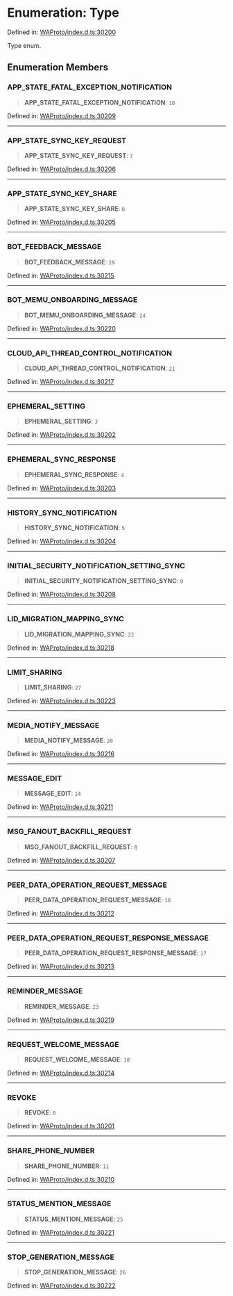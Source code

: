 # Enumeration: Type

Defined in: [WAProto/index.d.ts:30200](https://github.com/Fokusdotid/Baileys/blob/b457796e9982984bfe7323cdd6fea8bc613c4ed0/WAProto/index.d.ts#L30200)

Type enum.

## Enumeration Members

### APP\_STATE\_FATAL\_EXCEPTION\_NOTIFICATION

> **APP\_STATE\_FATAL\_EXCEPTION\_NOTIFICATION**: `10`

Defined in: [WAProto/index.d.ts:30209](https://github.com/Fokusdotid/Baileys/blob/b457796e9982984bfe7323cdd6fea8bc613c4ed0/WAProto/index.d.ts#L30209)

***

### APP\_STATE\_SYNC\_KEY\_REQUEST

> **APP\_STATE\_SYNC\_KEY\_REQUEST**: `7`

Defined in: [WAProto/index.d.ts:30206](https://github.com/Fokusdotid/Baileys/blob/b457796e9982984bfe7323cdd6fea8bc613c4ed0/WAProto/index.d.ts#L30206)

***

### APP\_STATE\_SYNC\_KEY\_SHARE

> **APP\_STATE\_SYNC\_KEY\_SHARE**: `6`

Defined in: [WAProto/index.d.ts:30205](https://github.com/Fokusdotid/Baileys/blob/b457796e9982984bfe7323cdd6fea8bc613c4ed0/WAProto/index.d.ts#L30205)

***

### BOT\_FEEDBACK\_MESSAGE

> **BOT\_FEEDBACK\_MESSAGE**: `19`

Defined in: [WAProto/index.d.ts:30215](https://github.com/Fokusdotid/Baileys/blob/b457796e9982984bfe7323cdd6fea8bc613c4ed0/WAProto/index.d.ts#L30215)

***

### BOT\_MEMU\_ONBOARDING\_MESSAGE

> **BOT\_MEMU\_ONBOARDING\_MESSAGE**: `24`

Defined in: [WAProto/index.d.ts:30220](https://github.com/Fokusdotid/Baileys/blob/b457796e9982984bfe7323cdd6fea8bc613c4ed0/WAProto/index.d.ts#L30220)

***

### CLOUD\_API\_THREAD\_CONTROL\_NOTIFICATION

> **CLOUD\_API\_THREAD\_CONTROL\_NOTIFICATION**: `21`

Defined in: [WAProto/index.d.ts:30217](https://github.com/Fokusdotid/Baileys/blob/b457796e9982984bfe7323cdd6fea8bc613c4ed0/WAProto/index.d.ts#L30217)

***

### EPHEMERAL\_SETTING

> **EPHEMERAL\_SETTING**: `3`

Defined in: [WAProto/index.d.ts:30202](https://github.com/Fokusdotid/Baileys/blob/b457796e9982984bfe7323cdd6fea8bc613c4ed0/WAProto/index.d.ts#L30202)

***

### EPHEMERAL\_SYNC\_RESPONSE

> **EPHEMERAL\_SYNC\_RESPONSE**: `4`

Defined in: [WAProto/index.d.ts:30203](https://github.com/Fokusdotid/Baileys/blob/b457796e9982984bfe7323cdd6fea8bc613c4ed0/WAProto/index.d.ts#L30203)

***

### HISTORY\_SYNC\_NOTIFICATION

> **HISTORY\_SYNC\_NOTIFICATION**: `5`

Defined in: [WAProto/index.d.ts:30204](https://github.com/Fokusdotid/Baileys/blob/b457796e9982984bfe7323cdd6fea8bc613c4ed0/WAProto/index.d.ts#L30204)

***

### INITIAL\_SECURITY\_NOTIFICATION\_SETTING\_SYNC

> **INITIAL\_SECURITY\_NOTIFICATION\_SETTING\_SYNC**: `9`

Defined in: [WAProto/index.d.ts:30208](https://github.com/Fokusdotid/Baileys/blob/b457796e9982984bfe7323cdd6fea8bc613c4ed0/WAProto/index.d.ts#L30208)

***

### LID\_MIGRATION\_MAPPING\_SYNC

> **LID\_MIGRATION\_MAPPING\_SYNC**: `22`

Defined in: [WAProto/index.d.ts:30218](https://github.com/Fokusdotid/Baileys/blob/b457796e9982984bfe7323cdd6fea8bc613c4ed0/WAProto/index.d.ts#L30218)

***

### LIMIT\_SHARING

> **LIMIT\_SHARING**: `27`

Defined in: [WAProto/index.d.ts:30223](https://github.com/Fokusdotid/Baileys/blob/b457796e9982984bfe7323cdd6fea8bc613c4ed0/WAProto/index.d.ts#L30223)

***

### MEDIA\_NOTIFY\_MESSAGE

> **MEDIA\_NOTIFY\_MESSAGE**: `20`

Defined in: [WAProto/index.d.ts:30216](https://github.com/Fokusdotid/Baileys/blob/b457796e9982984bfe7323cdd6fea8bc613c4ed0/WAProto/index.d.ts#L30216)

***

### MESSAGE\_EDIT

> **MESSAGE\_EDIT**: `14`

Defined in: [WAProto/index.d.ts:30211](https://github.com/Fokusdotid/Baileys/blob/b457796e9982984bfe7323cdd6fea8bc613c4ed0/WAProto/index.d.ts#L30211)

***

### MSG\_FANOUT\_BACKFILL\_REQUEST

> **MSG\_FANOUT\_BACKFILL\_REQUEST**: `8`

Defined in: [WAProto/index.d.ts:30207](https://github.com/Fokusdotid/Baileys/blob/b457796e9982984bfe7323cdd6fea8bc613c4ed0/WAProto/index.d.ts#L30207)

***

### PEER\_DATA\_OPERATION\_REQUEST\_MESSAGE

> **PEER\_DATA\_OPERATION\_REQUEST\_MESSAGE**: `16`

Defined in: [WAProto/index.d.ts:30212](https://github.com/Fokusdotid/Baileys/blob/b457796e9982984bfe7323cdd6fea8bc613c4ed0/WAProto/index.d.ts#L30212)

***

### PEER\_DATA\_OPERATION\_REQUEST\_RESPONSE\_MESSAGE

> **PEER\_DATA\_OPERATION\_REQUEST\_RESPONSE\_MESSAGE**: `17`

Defined in: [WAProto/index.d.ts:30213](https://github.com/Fokusdotid/Baileys/blob/b457796e9982984bfe7323cdd6fea8bc613c4ed0/WAProto/index.d.ts#L30213)

***

### REMINDER\_MESSAGE

> **REMINDER\_MESSAGE**: `23`

Defined in: [WAProto/index.d.ts:30219](https://github.com/Fokusdotid/Baileys/blob/b457796e9982984bfe7323cdd6fea8bc613c4ed0/WAProto/index.d.ts#L30219)

***

### REQUEST\_WELCOME\_MESSAGE

> **REQUEST\_WELCOME\_MESSAGE**: `18`

Defined in: [WAProto/index.d.ts:30214](https://github.com/Fokusdotid/Baileys/blob/b457796e9982984bfe7323cdd6fea8bc613c4ed0/WAProto/index.d.ts#L30214)

***

### REVOKE

> **REVOKE**: `0`

Defined in: [WAProto/index.d.ts:30201](https://github.com/Fokusdotid/Baileys/blob/b457796e9982984bfe7323cdd6fea8bc613c4ed0/WAProto/index.d.ts#L30201)

***

### SHARE\_PHONE\_NUMBER

> **SHARE\_PHONE\_NUMBER**: `11`

Defined in: [WAProto/index.d.ts:30210](https://github.com/Fokusdotid/Baileys/blob/b457796e9982984bfe7323cdd6fea8bc613c4ed0/WAProto/index.d.ts#L30210)

***

### STATUS\_MENTION\_MESSAGE

> **STATUS\_MENTION\_MESSAGE**: `25`

Defined in: [WAProto/index.d.ts:30221](https://github.com/Fokusdotid/Baileys/blob/b457796e9982984bfe7323cdd6fea8bc613c4ed0/WAProto/index.d.ts#L30221)

***

### STOP\_GENERATION\_MESSAGE

> **STOP\_GENERATION\_MESSAGE**: `26`

Defined in: [WAProto/index.d.ts:30222](https://github.com/Fokusdotid/Baileys/blob/b457796e9982984bfe7323cdd6fea8bc613c4ed0/WAProto/index.d.ts#L30222)
